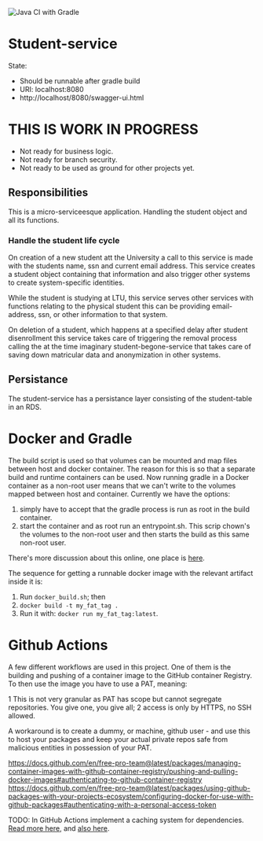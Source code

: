 ![Java CI with Gradle](https://github.com/simonblund/soa-g2-student-service/workflows/Java%20CI%20with%20Gradle/badge.svg?branch=master)
# Student-service

State:

- Should be runnable after gradle build
- URI: localhost:8080
- http://localhost/8080/swagger-ui.html

# THIS IS WORK IN PROGRESS
- Not ready for business logic.
- Not ready for branch security.
- Not ready to be used as ground for other projects yet.

## Responsibilities
This is a micro-serviceesque application. Handling the student object and all its functions.

### Handle the student life cycle
On creation of a new student att the University a call to this service is made with the students name, ssn and current email address. This service 
creates a student object containing that information and also trigger other systems to create system-specific identities.

While the student is studying at LTU, this service serves other services with functions relating to the physical student
this can be providing email-address, ssn, or other information to that system.

On deletion of a student, which happens at a specified delay after student disenrollment this service takes care of triggering the removal process 
calling the at the time imaginary student-begone-service that takes care of saving down matricular data and anonymization in other systems.

## Persistance
The student-service has a persistance layer consisting of the student-table in an RDS.


# Docker and Gradle 
The build script is used so that volumes can be mounted and map files between host and docker container. The reason for this is so that a separate build and runtime containers can be used. Now running gradle in a Docker container as a non-root user means that we can't write to the volumes mapped between host and container. Currently we have the options:
1. simply have to accept that the gradle process is run as root in the build container. 
2. start the container and as root run an entrypoint.sh. This scrip chown's the volumes to the non-root user and then starts the build as this same non-root user.

There's more discussion about this online, one place is [here](https://github.com/moby/moby/issues/225).

The sequence for getting a runnable docker image with the relevant artifact inside it is:
1. Run `docker_build.sh`; then
2. `docker build -t my_fat_tag .`
3. Run it with: `docker run my_fat_tag:latest`.
 

# Github Actions
A few different workflows are used in this project. One of them is the building and pushing of a container image to the GitHub container Registry. To then use the image you have to use a PAT, meaning: 

1 This is not very granular as PAT has scope but cannot segregate repositories. You give one, you give all;
2 access is only by HTTPS, no SSH allowed.

A workaround is to create a dummy, or machine, github user - and use this to host your packages and keep your actual private repos safe from malicious entities in possession of your PAT. 
 
https://docs.github.com/en/free-pro-team@latest/packages/managing-container-images-with-github-container-registry/pushing-and-pulling-docker-images#authenticating-to-github-container-registry
https://docs.github.com/en/free-pro-team@latest/packages/using-github-packages-with-your-projects-ecosystem/configuring-docker-for-use-with-github-packages#authenticating-with-a-personal-access-token

TODO: In GitHub Actions implement a caching system for dependencies. [Read more here](https://docs.github.com/en/free-pro-team@latest/actions/learn-github-actions/managing-complex-workflows#caching-dependencies), and [also here](https://github.com/docker/build-push-action#leverage-github-cache).
